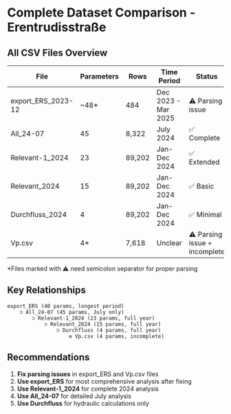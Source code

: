 # Complete Dataset Comparison - Erentrudisstraße

## All CSV Files Overview

| File | Parameters | Rows | Time Period | Status |
|------|------------|------|-------------|--------|
| export_ERS_2023-12 | ~48* | 484 | Dec 2023 - Mar 2025 | ⚠️ Parsing issue |
| All_24-07 | 45 | 8,322 | July 2024 | ✅ Complete |
| Relevant-1_2024 | 23 | 89,202 | Jan-Dec 2024 | ✅ Extended |
| Relevant_2024 | 15 | 89,202 | Jan-Dec 2024 | ✅ Basic |
| Durchfluss_2024 | 4 | 89,202 | Jan-Dec 2024 | ✅ Minimal |
| Vp.csv | 4* | 7,618 | Unclear | ⚠️ Parsing issue + incomplete |

*Files marked with ⚠️ need semicolon separator for proper parsing

## Key Relationships

```
export_ERS (48 params, longest period)
    ⊃ All_24-07 (45 params, July only)
        ⊃ Relevant-1_2024 (23 params, full year)
            ⊃ Relevant_2024 (15 params, full year)
                ⊃ Durchfluss (4 params, full year)
                    ≡ Vp.csv (4 params, incomplete)
```

## Recommendations

1. **Fix parsing issues** in export_ERS and Vp.csv files
2. **Use export_ERS** for most comprehensive analysis after fixing
3. **Use Relevant-1_2024** for complete 2024 analysis
4. **Use All_24-07** for detailed July analysis
5. **Use Durchfluss** for hydraulic calculations only
